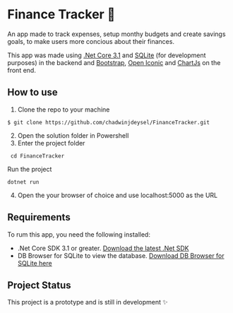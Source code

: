 # Finance Tracker :money_with_wings:
An app made to track expenses, setup monthy budgets and create savings goals, to make users more concious about their finances.

This app was made using [.Net Core 3.1](https://dotnet.microsoft.com) and [SQLite](https://www.sqlite.org/index.html) (for development purposes) in the backend and [Bootstrap](https://getbootstrap.com), [Open Iconic](https://useiconic.com/open) and [ChartJs](https://www.chartjs.org/) on the front end.

## How to use
1. Clone the repo to your machine
```
$ git clone https://github.com/chadwinjdeysel/FinanceTracker.git
```
2. Open the solution folder in Powershell
3. Enter the project folder
```
 cd FinanceTracker
```
Run the project
```
dotnet run
```
4. Open the your browser of choice and use localhost:5000 as the URL

## Requirements
To rum this app, you need the following installed: 
* .Net Core SDK 3.1 or greater. [Download the latest .Net SDK](https://sqlitebrowser.org/)
* DB Browser for SQLite to view the database. [Download DB Browser for SQLite here](https://sqlitebrowser.org/)

## Project Status
This project is a prototype and is still in development :sparkles:
